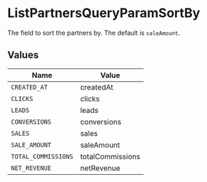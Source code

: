 # ListPartnersQueryParamSortBy

The field to sort the partners by. The default is `saleAmount`.


## Values

| Name                | Value               |
| ------------------- | ------------------- |
| `CREATED_AT`        | createdAt           |
| `CLICKS`            | clicks              |
| `LEADS`             | leads               |
| `CONVERSIONS`       | conversions         |
| `SALES`             | sales               |
| `SALE_AMOUNT`       | saleAmount          |
| `TOTAL_COMMISSIONS` | totalCommissions    |
| `NET_REVENUE`       | netRevenue          |